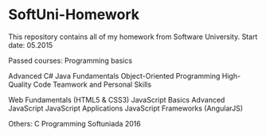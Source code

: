 # SoftUni-Homework
This repository contains all of my homework from Software University.
Start date: 05.2015

Passed courses: 
Programming basics

Advanced C#
Java Fundamentals
Object-Oriented Programming
High-Quality Code
Teamwork and Personal Skills

Web Fundamentals (HTML5 & CSS3)
JavaScript Basics
Advanced JavaScript
JavaScript Applications
JavaScript Frameworks (AngularJS)

Others:
C Programming
Softuniada 2016
